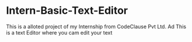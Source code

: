 # Intern-Basic-Text-Editor
This is a alloted project of my Internship from CodeClause Pvt Ltd. Ad This is a text Editor where you cam edit your text 
